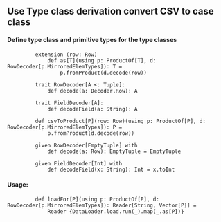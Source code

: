 ## Use Type class derivation convert CSV to case class

#### Define type class and primitive types for the type classes

             extension (row: Row)
                 def as[T](using p: ProductOf[T], d: RowDecoder[p.MirroredElemTypes]): T =
                     p.fromProduct(d.decode(row))

             trait RowDecoder[A <: Tuple]:
                 def decode(a: Decoder.Row): A

             trait FieldDecoder[A]:
                 def decodeField(a: String): A

             def csvToProduct[P](row: Row)(using p: ProductOf[P], d: RowDecoder[p.MirroredElemTypes]): P =
                 p.fromProduct(d.decode(row))

             given RowDecoder[EmptyTuple] with
                 def decode(a: Row): EmptyTuple = EmptyTuple

             given FieldDecoder[Int] with
                 def decodeField(x: String): Int = x.toInt
#### Usage:

             def loadFor[P](using p: ProductOf[P], d: RowDecoder[p.MirroredElemTypes]): Reader[String, Vector[P]] =
                 Reader {DataLoader.load.run(_).map(_.as[P])} 
